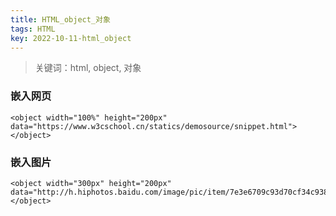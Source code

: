 ```yaml
---
title: HTML_object_对象
tags: HTML
key: 2022-10-11-html_object
---
```

> 关键词：html, object, 对象

### 嵌入网页

```
<object width="100%" height="200px" data="https://www.w3cschool.cn/statics/demosource/snippet.html"></object>
```

### 嵌入图片

```
<object width="300px" height="200px" data="http://h.hiphotos.baidu.com/image/pic/item/7e3e6709c93d70cf34c938c7f1dcd100bba12bcc.jpg"></object>
```

